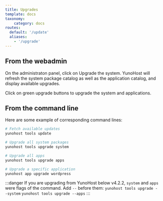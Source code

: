 ```yaml
---
title: Upgrades
template: docs
taxonomy:
    category: docs
routes:
  default: '/update'
  aliases:
    - '/upgrade'
---
```


## From the webadmin

On the administraton panel, click on Upgrade the system. YunoHost will refresh the system package catalog as well as the application catalog, and display available upgrades.

Click on green upgrade buttons to upgrade the system and applications.

## From the command line

Here are some example of corresponding command lines:

``` bash
# Fetch available updates
yunohost tools update

# Upgrade all system packages
yunohost tools upgrade system

# Upgrade all apps
yunohost tools upgrade apps

# Upgrade a specific application
yunohost app upgrade wordpress
```

:::danger
If you are upgrading from YunoHost below v4.2.2, `system` and `apps` were flags of the command. Add `--` before them:
`yunohost tools upgrade --system`
`yunohost tools upgrade --apps`
:::

